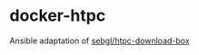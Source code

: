 docker-htpc
===

Ansible adaptation of [sebgl/htpc-download-box](https://github.com/sebgl/htpc-download-box)

